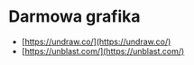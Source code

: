 # Darmowa grafika

* [https://undraw.co/](https://undraw.co/)
* [https://unblast.com/](https://unblast.com/)

